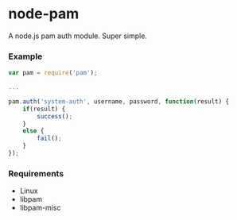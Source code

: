 node-pam
========

A node.js pam auth module.  Super simple.

### Example

```javascript
var pam = require('pam');

...

pam.auth('system-auth', username, password, function(result) { 
    if(result) {
        success();
    }
    else {
        fail();
    }
});
```

### Requirements

* Linux
* libpam
* libpam-misc
